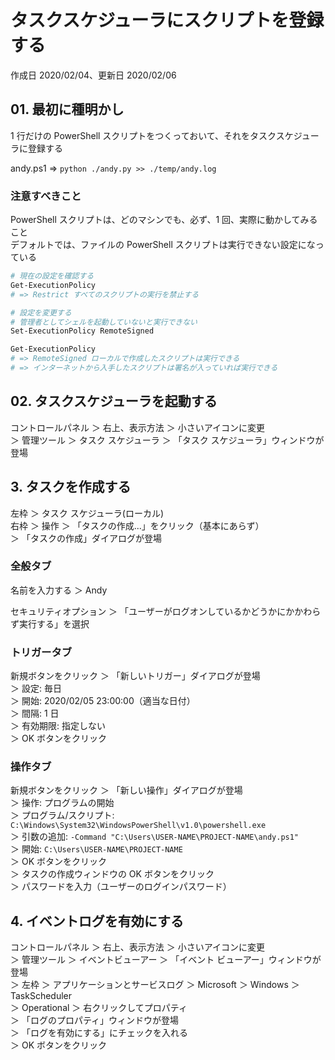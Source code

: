 # タスクスケジューラにスクリプトを登録する

作成日 2020/02/04、更新日 2020/02/06

## 01. 最初に種明かし

1 行だけの PowerShell スクリプトをつくっておいて、それをタスクスケジューラに登録する

andy.ps1 => `python ./andy.py >> ./temp/andy.log`

### 注意すべきこと

PowerShell スクリプトは、どのマシンでも、必ず、1 回、実際に動かしてみること\
デフォルトでは、ファイルの PowerShell スクリプトは実行できない設定になっている

```bash
# 現在の設定を確認する
Get-ExecutionPolicy
# => Restrict すべてのスクリプトの実行を禁止する

# 設定を変更する
# 管理者としてシェルを起動していないと実行できない
Set-ExecutionPolicy RemoteSigned

Get-ExecutionPolicy
# => RemoteSigned ローカルで作成したスクリプトは実行できる
# => インターネットから入手したスクリプトは署名が入っていれば実行できる
```

## 02. タスクスケジューラを起動する

コントロールパネル ＞ 右上、表示方法 ＞ 小さいアイコンに変更\
＞ 管理ツール ＞ タスク スケジューラ ＞ 「タスク スケジューラ」ウィンドウが登場

## 3. タスクを作成する

左枠 ＞ タスク スケジューラ(ローカル)\
右枠 ＞ 操作 ＞ 「タスクの作成...」をクリック（基本にあらず）\
＞ 「タスクの作成」ダイアログが登場

### 全般タブ

名前を入力する ＞ Andy

セキュリティオプション ＞ 「ユーザーがログオンしているかどうかにかかわらず実行する」を選択

### トリガータブ

新規ボタンをクリック ＞ 「新しいトリガー」ダイアログが登場\
＞ 設定: 毎日\
＞ 開始: 2020/02/05 23:00:00（適当な日付）\
＞ 間隔: 1 日\
＞ 有効期限: 指定しない\
＞ OK ボタンをクリック

### 操作タブ

新規ボタンをクリック ＞ 「新しい操作」ダイアログが登場\
＞ 操作: プログラムの開始\
＞ プログラム/スクリプト: `C:\Windows\System32\WindowsPowerShell\v1.0\powershell.exe`\
＞ 引数の追加: `-Command "C:\Users\USER-NAME\PROJECT-NAME\andy.ps1"`\
＞ 開始: `C:\Users\USER-NAME\PROJECT-NAME`\
＞ OK ボタンをクリック\
＞ タスクの作成ウィンドウの OK ボタンをクリック\
＞ パスワードを入力（ユーザーのログインパスワード）

## 4. イベントログを有効にする

コントロールパネル ＞ 右上、表示方法 ＞ 小さいアイコンに変更\
＞ 管理ツール ＞ イベントビューアー ＞ 「イベント ビューアー」ウィンドウが登場\
＞ 左枠 ＞ アプリケーションとサービスログ ＞ Microsoft ＞ Windows ＞ TaskScheduler\
＞ Operational ＞ 右クリックしてプロパティ\
＞ 「ログのプロパティ」ウィンドウが登場\
＞ 「ログを有効にする」にチェックを入れる\
＞ OK ボタンをクリック
